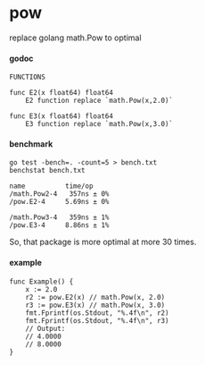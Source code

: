 # pow
replace golang math.Pow to optimal

#### godoc

```
FUNCTIONS

func E2(x float64) float64
    E2 function replace `math.Pow(x,2.0)`

func E3(x float64) float64
    E3 function replace `math.Pow(x,3.0)`
```

#### benchmark

```
go test -bench=. -count=5 > bench.txt
benchstat bench.txt 
```
```
name          time/op
/math.Pow2-4   357ns ± 0%
/pow.E2-4     5.69ns ± 0%

/math.Pow3-4   359ns ± 1%
/pow.E3-4     8.86ns ± 1%
```

So, that package is more optimal at more 30 times.

#### example

```golang
func Example() {
	x := 2.0
	r2 := pow.E2(x) // math.Pow(x, 2.0)
	r3 := pow.E3(x) // math.Pow(x, 3.0)
	fmt.Fprintf(os.Stdout, "%.4f\n", r2)
	fmt.Fprintf(os.Stdout, "%.4f\n", r3)
	// Output:
	// 4.0000
	// 8.0000
}
```
